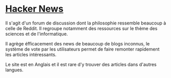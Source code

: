 # [Hacker News](https://news.ycombinator.com/news)

Il s'agit d'un forum de discussion dont la philosophie ressemble beaucoup à celle de Reddit.
Il regroupe notamment des ressources sur le thème des sciences et de l'informatique.

Il agrège éfficacement des news de beaucoup de blogs inconnus, le système de vote par les utilisateurs permet de faire remonter rapidement les articles intéressants.

Le site est en Anglais et il est rare d'y trouver des articles dans d'autres langues.
